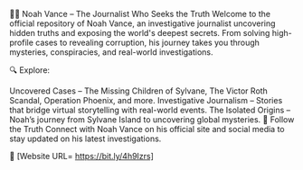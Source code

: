 🕵️‍♂️ Noah Vance – The Journalist Who Seeks the Truth
Welcome to the official repository of Noah Vance, an investigative journalist uncovering hidden truths and exposing the world's deepest secrets. From solving high-profile cases to revealing corruption, his journey takes you through mysteries, conspiracies, and real-world investigations.

🔍 Explore:

Uncovered Cases – The Missing Children of Sylvane, The Victor Roth Scandal, Operation Phoenix, and more.
Investigative Journalism – Stories that bridge virtual storytelling with real-world events.
The Isolated Origins – Noah’s journey from Sylvane Island to uncovering global mysteries.
📢 Follow the Truth
Connect with Noah Vance on his official site and social media to stay updated on his latest investigations.

🔗 [Website URL= https://bit.ly/4h9Izrs]

